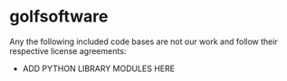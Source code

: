 # golfsoftware

Any the following included code bases are not our work and follow their respective license agreements:
 - ADD PYTHON LIBRARY MODULES HERE
